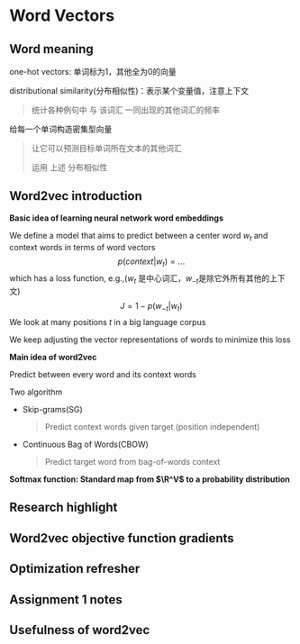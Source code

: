 # Word Vectors

## Word meaning

one-hot vectors: 单词标为1，其他全为0的向量

distributional similarity(分布相似性)：表示某个变量值，注意上下文

> 统计各种例句中 与 该词汇 一同出现的其他词汇的频率



给每一个单词构造密集型向量

> 让它可以预测目标单词所在文本的其他词汇
>
> 运用 上述 分布相似性



## Word2vec introduction

**Basic idea of learning neural network word embeddings**

We define a model that aims to predict between a center word $w_t$ and context words in terms of word vectors 
$$
p(context|w_t) = ...
$$
which has a loss function, e.g.,($w_t$ 是中心词汇，$w_{-t}$是除它外所有其他的上下文)
$$
J = 1-p(w_{-t}|w_t)
$$
We look at many positions $t$ in a big language corpus

We keep adjusting the vector representations of words to minimize this loss



**Main idea of word2vec**

Predict between every word and its context words



Two algorithm

* Skip-grams(SG)

  > Predict context words given target (position independent)

* Continuous Bag of Words(CBOW)

  > Predict target word from bag-of-words context



**Softmax function: Standard map from $\R^V$ to a probability distribution**





## Research highlight

## Word2vec objective function gradients



## Optimization refresher

## Assignment 1 notes

## Usefulness of word2vec

